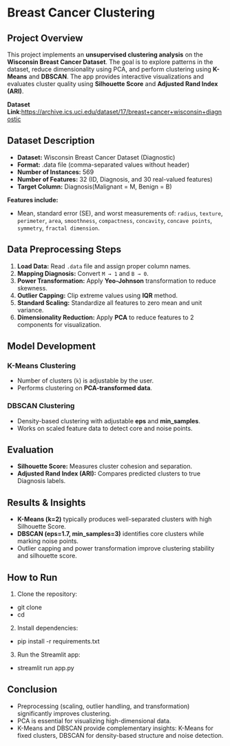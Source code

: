 # Breast Cancer Clustering 

## Project Overview
This project implements an **unsupervised clustering analysis** on the **Wisconsin Breast Cancer Dataset**. The goal is to explore patterns in the dataset, reduce dimensionality using PCA, and perform clustering using **K-Means** and **DBSCAN**. The app provides interactive visualizations and evaluates cluster quality using **Silhouette Score** and **Adjusted Rand Index (ARI)**.

**Dataset Link**:https://archive.ics.uci.edu/dataset/17/breast+cancer+wisconsin+diagnostic

## Dataset Description
* **Dataset:** Wisconsin Breast Cancer Dataset (Diagnostic)
* **Format:** .data file (comma-separated values without header)
* **Number of Instances:** 569
* **Number of Features:** 32 (ID, Diagnosis, and 30 real-valued features)
* **Target Column:** Diagnosis(Malignant = M, Benign = B)

**Features include:**

* Mean, standard error (SE), and worst measurements of:
  `radius`, `texture`, `perimeter`, `area`, `smoothness`, `compactness`, `concavity`, `concave points`, `symmetry`, `fractal dimension`.

## Data Preprocessing Steps
1. **Load Data:** Read `.data` file and assign proper column names.
2. **Mapping Diagnosis:** Convert `M → 1` and `B → 0`.
3. **Power Transformation:** Apply **Yeo-Johnson** transformation to reduce skewness.
4. **Outlier Capping:** Clip extreme values using **IQR** method.
5. **Standard Scaling:** Standardize all features to zero mean and unit variance.
6. **Dimensionality Reduction:** Apply **PCA** to reduce features to 2 components for visualization.

## Model Development

### K-Means Clustering
* Number of clusters (`k`) is adjustable by the user.
* Performs clustering on **PCA-transformed data**.

### DBSCAN Clustering
* Density-based clustering with adjustable **eps** and **min_samples**.
* Works on scaled feature data to detect core and noise points.

## Evaluation
* **Silhouette Score:** Measures cluster cohesion and separation.
* **Adjusted Rand Index (ARI):** Compares predicted clusters to true Diagnosis labels.

## Results & Insights
* **K-Means (k=2)** typically produces well-separated clusters with high Silhouette Score.
* **DBSCAN (eps=1.7, min_samples=3)** identifies core clusters while marking noise points.
* Outlier capping and power transformation improve clustering stability and silhouette score.

## How to Run
1. Clone the repository:
- git clone <repo>
- cd <repo>
2. Install dependencies:
- pip install -r requirements.txt
3. Run the Streamlit app:
- streamlit run app.py

## Conclusion
* Preprocessing (scaling, outlier handling, and transformation) significantly improves clustering.
* PCA is essential for visualizing high-dimensional data.
* K-Means and DBSCAN provide complementary insights: K-Means for fixed clusters, DBSCAN for density-based structure and noise detection.

